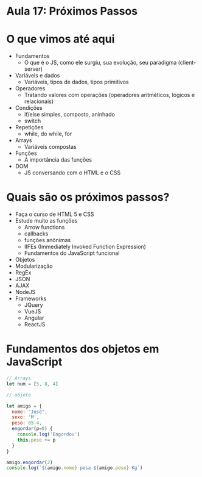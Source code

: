 # Aula 17: Próximos Passos

# O que vimos até aqui

* Fundamentos
  * O que é o JS, como ele surgiu, sua evolução, seu paradigma (client-server)
* Variáveis e dados
  * Variáveis, tipos de dados, tipos primitivos
* Operadores
  * Tratando valores com operações (operadores aritméticos, lógicos e relacionais)
* Condições
  * if/else simples, composto, aninhado
  * switch
* Repetições
  * while, do while, for
* Arrays
  * Variáveis compostas
* Funções
  * A importância das funções
* DOM
  * JS conversando com o HTML e o CSS

# Quais são os próximos passos?

* Faça o curso de HTML 5 e CSS
* Estude muito as funções
  * Arrow functions
  * callbacks
  * funções anônimas
  * IIFEs (Immediately Invoked Function Expression)
  * Fundamentos do JavaScript funcional
* Objetos
* Modularização
* RegEx
* JSON
* AJAX
* NodeJS
* Frameworks
  * JQuery
  * VueJS
  * Angular
  * ReactJS

# Fundamentos dos objetos em JavaScript

```javascript
// Arrays
let num = [5, 8, 4]

// objeto

let amigo = {
  nome: "José",
  sexo: 'M',
  peso: 85.4,
  engordar(p=0) {
    console.log('Engordou')
    this.peso += p
  }
}

amigo.engordar(2)
console.log(`${amigo.nome} pesa ${amigo.peso} Kg`)
```

